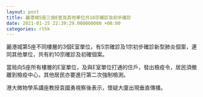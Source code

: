 ```yaml
---
layout: post
title: 麗港城5座三個E室及其他單位共10宗確診及初步確診
date: 2021-01-25 22:39:29.000000000 +08:00
categories: rthk
---
```


麗港城第5座不同樓層的3個E室單位，有5宗確診及1宗初步確診新型肺炎個案，連同其他單位，共有約10宗確診及初確個案。

當局向5座所有樓層的E室單位，及與E室單位打通的住戶，發出檢疫令，居民須撤離到檢疫中心，其他居民亦要進行第二次強制檢測。

港大微物學系講座教授袁國勇視察後表示，懷疑大廈出現垂直傳播。
